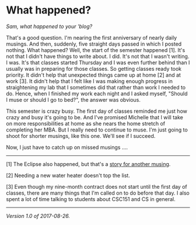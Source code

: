 What happened?
==============

_Sam, what happened to your 'blog?_

That's a good question.  I'm nearing the first anniversary of nearly
daily musings.  And then, suddenly, five straight days passed in which
I posted nothing.  What happened?  Well, the start of the semester
happened [1].  It's not that I didn't have things to write about.
I did.  It's not that I wasn't writing.  I was.  It's that classes
started Thursday and I was even further behind than I usually was in
preparing for those classes.  So getting classes ready took priority.
It didn't help that unexpected things came up at home [2] and at work
[3].  It didn't help that I felt like I was making enough progress in
straightening my lab that I sometimes did that rather than work I needed
to do.  Hence, when I finished my work each night and I asked myself,
"Should I muse or should I go to bed?", the answer was obvious.

This semester is crazy busy.  The first day of classes reminded me just
how crazy and busy it's going to be.  And I've promised Michelle that
I will take on more responsibilities at home as she nears the home
stretch of completing her MBA.  But I really need to continue to muse.
I'm just going to shoot for shorter musings, like this one.  We'll see
if I succeed.

Now, I just have to catch up on missed musings ....

---

[1] The Eclipse also happened, but that's a [story for another
musing](eclipse-2017-08-26).

[2] Needing a new water heater doesn't top the list.

[3] Even though my nine-month contract does not start until the first
day of classes, there are many things that I'm called on to do before
that day.  I also spent a lot of time talking to students about CSC151
and CS in general.

---

*Version 1.0 of 2017-08-26.*

